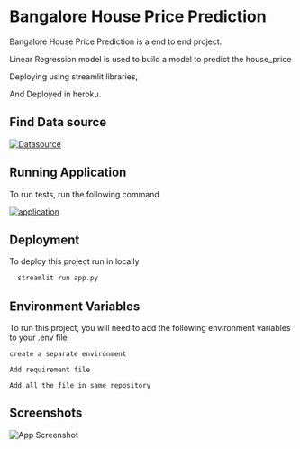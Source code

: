 
# Bangalore House Price Prediction

Bangalore House Price Prediction is a end to end project.

Linear Regression model is used to build a model to predict the house_price

Deploying using streamlit libraries,

And Deployed in heroku.



## Find Data source
[![Datasource](https://img.shields.io/badge/Click_here_To_find_Data_source-000?style=for-the-badge&logo=ko-&logoColor=white)](https://www.kaggle.com/datasets/amitabhajoy/bengaluru-house-price-data)

## Running Application

To run tests, run the following command


[![application](https://img.shields.io/badge/Click_here_To_run_the_application-000?style=for-the-badge&logo=ko-&logoColor=white)](https://modifyed.herokuapp.com/)


## Deployment

To deploy this project run in locally 

```bash
  streamlit run app.py
```


## Environment Variables

To run this project, you will need to add the following environment variables to your .env file

`create a separate environment`

`Add requirement file`

`Add all the file in same repository`

## Screenshots

![App Screenshot](https://i.postimg.cc/xTCVf0Yj/Screenshot-52.pnghttps://ibb.co/kDHLnXt)


